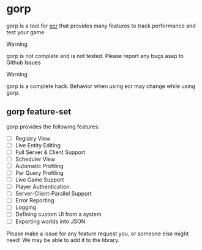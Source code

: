 # gorp

gorp is a tool for [ecr](https://www.github.com/centau/ecr) that provides many features to track performance and test your game.

> [!WARNING]
> gorp is not complete and is not tested. Please report any bugs asap to Github Issues

> [!WARNING]
> gorp is a complete hack. Behavior when using ecr may change while using gorp.

## gorp feature-set

gorp provides the following features:

-   [ ] Registry View
-   [ ] Live Entity Editing
-   [ ] Full Server & Client Support
-   [ ] Scheduler View
-   [ ] Automatic Profiling
-   [ ] Per Query Profiling
-   [ ] Live Game Support
-   [ ] Player Authentication.
-   [ ] Server-Client-Parallel Support
-   [ ] Error Reporting
-   [ ] Logging
-   [ ] Defining custom UI from a system
-   [ ] Exporting worlds into JSON

Please make a issue for any feature request you, or someone else might need! We may be able to add it to the library.
